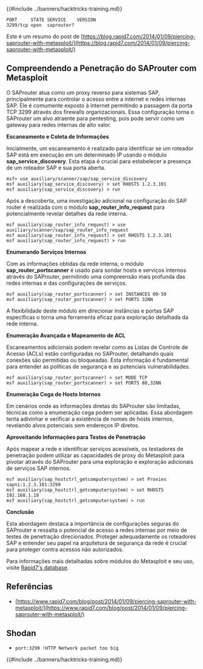 {{#include ../banners/hacktricks-training.md}}
```text
PORT     STATE SERVICE    VERSION
3299/tcp open  saprouter?
```
Este é um resumo do post de [https://blog.rapid7.com/2014/01/09/piercing-saprouter-with-metasploit/](https://blog.rapid7.com/2014/01/09/piercing-saprouter-with-metasploit/)

## Compreendendo a Penetração do SAProuter com Metasploit

O SAProuter atua como um proxy reverso para sistemas SAP, principalmente para controlar o acesso entre a internet e redes internas SAP. Ele é comumente exposto à internet permitindo a passagem da porta TCP 3299 através dos firewalls organizacionais. Essa configuração torna o SAProuter um alvo atraente para pentesting, pois pode servir como um gateway para redes internas de alto valor.

**Escaneamento e Coleta de Informações**

Inicialmente, um escaneamento é realizado para identificar se um roteador SAP está em execução em um determinado IP usando o módulo **sap_service_discovery**. Esta etapa é crucial para estabelecer a presença de um roteador SAP e sua porta aberta.
```text
msf> use auxiliary/scanner/sap/sap_service_discovery
msf auxiliary(sap_service_discovery) > set RHOSTS 1.2.3.101
msf auxiliary(sap_service_discovery) > run
```
Após a descoberta, uma investigação adicional na configuração do SAP router é realizada com o módulo **sap_router_info_request** para potencialmente revelar detalhes da rede interna.
```text
msf auxiliary(sap_router_info_request) > use auxiliary/scanner/sap/sap_router_info_request
msf auxiliary(sap_router_info_request) > set RHOSTS 1.2.3.101
msf auxiliary(sap_router_info_request) > run
```
**Enumerando Serviços Internos**

Com as informações obtidas da rede interna, o módulo **sap_router_portscanner** é usado para sondar hosts e serviços internos através do SAProuter, permitindo uma compreensão mais profunda das redes internas e das configurações de serviços.
```text
msf auxiliary(sap_router_portscanner) > set INSTANCES 00-50
msf auxiliary(sap_router_portscanner) > set PORTS 32NN
```
A flexibilidade deste módulo em direcionar instâncias e portas SAP específicas o torna uma ferramenta eficaz para exploração detalhada da rede interna.

**Enumeração Avançada e Mapeamento de ACL**

Escaneamentos adicionais podem revelar como as Listas de Controle de Acesso (ACLs) estão configuradas no SAProuter, detalhando quais conexões são permitidas ou bloqueadas. Esta informação é fundamental para entender as políticas de segurança e as potenciais vulnerabilidades.
```text
msf auxiliary(sap_router_portscanner) > set MODE TCP
msf auxiliary(sap_router_portscanner) > set PORTS 80,32NN
```
**Enumeração Cega de Hosts Internos**

Em cenários onde as informações diretas do SAProuter são limitadas, técnicas como a enumeração cega podem ser aplicadas. Essa abordagem tenta adivinhar e verificar a existência de nomes de hosts internos, revelando alvos potenciais sem endereços IP diretos.

**Aproveitando Informações para Testes de Penetração**

Após mapear a rede e identificar serviços acessíveis, os testadores de penetração podem utilizar as capacidades de proxy do Metasploit para pivotar através do SAProuter para uma exploração e exploração adicionais de serviços SAP internos.
```text
msf auxiliary(sap_hostctrl_getcomputersystem) > set Proxies sapni:1.2.3.101:3299
msf auxiliary(sap_hostctrl_getcomputersystem) > set RHOSTS 192.168.1.18
msf auxiliary(sap_hostctrl_getcomputersystem) > run
```
**Conclusão**

Esta abordagem destaca a importância de configurações seguras do SAProuter e ressalta o potencial de acesso a redes internas por meio de testes de penetração direcionados. Proteger adequadamente os roteadores SAP e entender seu papel na arquitetura de segurança da rede é crucial para proteger contra acessos não autorizados.

Para informações mais detalhadas sobre módulos do Metasploit e seu uso, visite [Rapid7's database](http://www.rapid7.com/db).

## **Referências**

- [https://www.rapid7.com/blog/post/2014/01/09/piercing-saprouter-with-metasploit/](https://www.rapid7.com/blog/post/2014/01/09/piercing-saprouter-with-metasploit/)

## Shodan

- `port:3299 !HTTP Network packet too big`

{{#include ../banners/hacktricks-training.md}}

